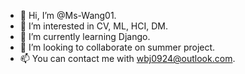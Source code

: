 - 👋 Hi, I’m @Ms-Wang01.
- 👀 I’m interested in CV, ML, HCI, DM.
- 🌱 I’m currently learning Django.
- 💞️ I’m looking to collaborate on summer project.
- 📫 You can contact me with wbj0924@outlook.com.

<!---
Ms-Wang01/Ms-Wang01 is a ✨ special ✨ repository because its `README.md` (this file) appears on your GitHub profile.
You can click the Preview link to take a look at your changes.
--->
